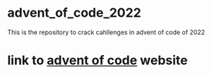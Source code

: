 # advent_of_code_2022
This is the repository to crack cahllenges in advent of code of 2022



# link to [advent of code](https://adventofcode.com/) website
